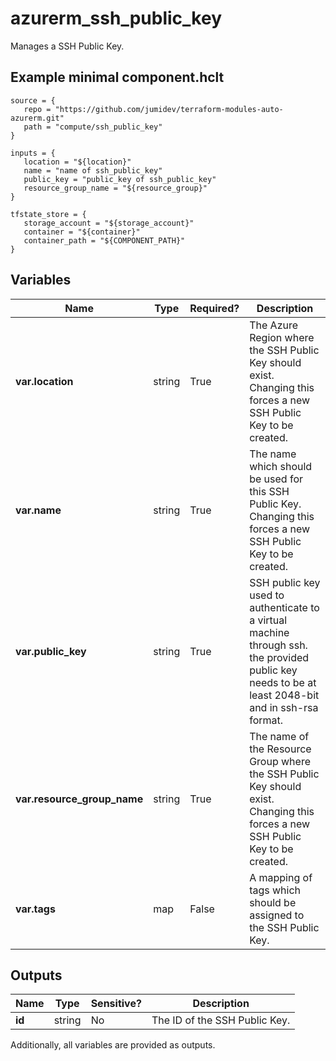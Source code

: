 # azurerm_ssh_public_key

Manages a SSH Public Key.

## Example minimal component.hclt

```hcl
source = {
   repo = "https://github.com/jumidev/terraform-modules-auto-azurerm.git" 
   path = "compute/ssh_public_key" 
}

inputs = {
   location = "${location}" 
   name = "name of ssh_public_key" 
   public_key = "public_key of ssh_public_key" 
   resource_group_name = "${resource_group}" 
}

tfstate_store = {
   storage_account = "${storage_account}" 
   container = "${container}" 
   container_path = "${COMPONENT_PATH}" 
}

```

## Variables

| Name | Type | Required? |  Description |
| ---- | ---- | --------- |  ----------- |
| **var.location** | string | True | The Azure Region where the SSH Public Key should exist. Changing this forces a new SSH Public Key to be created. | 
| **var.name** | string | True | The name which should be used for this SSH Public Key. Changing this forces a new SSH Public Key to be created. | 
| **var.public_key** | string | True | SSH public key used to authenticate to a virtual machine through ssh. the provided public key needs to be at least 2048-bit and in ssh-rsa format. | 
| **var.resource_group_name** | string | True | The name of the Resource Group where the SSH Public Key should exist. Changing this forces a new SSH Public Key to be created. | 
| **var.tags** | map | False | A mapping of tags which should be assigned to the SSH Public Key. | 



## Outputs

| Name | Type | Sensitive? | Description |
| ---- | ---- | --------- | --------- |
| **id** | string | No  | The ID of the SSH Public Key. | 

Additionally, all variables are provided as outputs.
